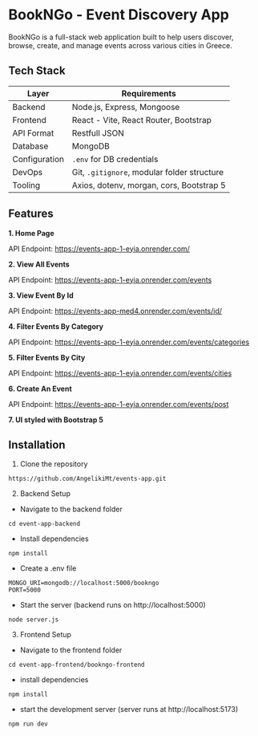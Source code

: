 # BookNGo - Event Discovery App
BookNGo is a full-stack web application built to help users discover, browse, create, and manage events across various cities in Greece.

## Tech Stack

| Layer          | Requirements                                  |
|----------------|-----------------------------------------------|
| Backend        | Node.js, Express, Mongoose                    |
| Frontend       | React - Vite, React Router, Bootstrap         |
| API Format     | Restfull JSON                                 |
| Database       | MongoDB                                       |
| Configuration  | `.env` for DB credentials                     |
| DevOps         | Git, `.gitignore`, modular folder structure   |
| Tooling        | Axios, dotenv, morgan, cors, Bootstrap 5      |

## Features
<b>1. Home Page</b>

API Endpoint: https://events-app-1-eyia.onrender.com/

<b>2. View All Events</b>

API Endpoint: https://events-app-1-eyia.onrender.com/events

<b>3. View Event By Id</b>

API Endpoint: https://events-app-med4.onrender.com/events/id/<id>

<b>4. Filter Events By Category</b>

API Endpoint: https://events-app-1-eyia.onrender.com/events/categories

<b>5. Filter Events By City</b>

API Endpoint: https://events-app-1-eyia.onrender.com/events/cities

<b>6. Create An Event</b>

API Endpoint: https://events-app-1-eyia.onrender.com/events/post

<b>7. UI styled with Bootstrap 5</b>

## Installation

1. Clone the repository 
``` 
https://github.com/AngelikiMt/events-app.git 
```
2. Backend Setup
- Navigate to the backend folder
```
cd event-app-backend
```
- Install dependencies
```
npm install
```
- Create a .env file
```
MONGO_URI=mongodb://localhost:5000/bookngo
PORT=5000
```
- Start the server (backend runs on http://localhost:5000)
```
node server.js
```

3. Frontend Setup
- Navigate to the frontend folder
```
cd event-app-frontend/bookngo-frontend
```
- install dependencies
```
npm install
```
- start the development server (server runs at http://localhost:5173)
``` 
npm run dev
```
